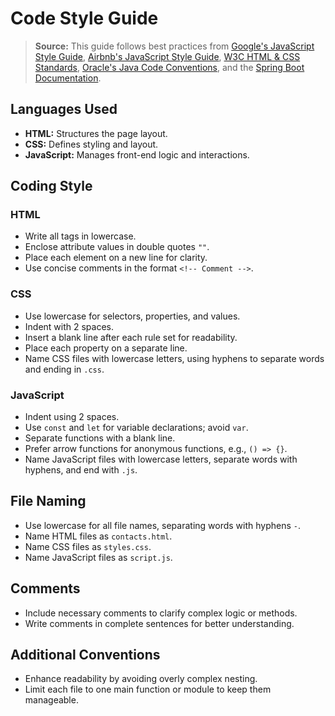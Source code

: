 # Code Style Guide  

> **Source:** This guide follows best practices from [Google's JavaScript Style Guide](https://google.github.io/styleguide/jsguide.html), [Airbnb's JavaScript Style Guide](https://github.com/airbnb/javascript), [W3C HTML & CSS Standards](https://www.w3.org/standards/webdesign/htmlcss), [Oracle's Java Code Conventions](https://www.oracle.com/java/technologies/javase/codeconventions-contents.html), and the [Spring Boot Documentation](https://docs.spring.io/spring-boot/docs/current/reference/htmlsingle/).  

## Languages Used  

- **HTML:** Structures the page layout.  
- **CSS:** Defines styling and layout.  
- **JavaScript:** Manages front-end logic and interactions.  

## Coding Style  

### HTML  

- Write all tags in lowercase.  
- Enclose attribute values in double quotes `""`.  
- Place each element on a new line for clarity.  
- Use concise comments in the format `<!-- Comment -->`.  

### CSS  

- Use lowercase for selectors, properties, and values.  
- Indent with 2 spaces.  
- Insert a blank line after each rule set for readability.  
- Place each property on a separate line.  
- Name CSS files with lowercase letters, using hyphens to separate words and ending in `.css`.  

### JavaScript  

- Indent using 2 spaces.  
- Use `const` and `let` for variable declarations; avoid `var`.  
- Separate functions with a blank line.  
- Prefer arrow functions for anonymous functions, e.g., `() => {}`.  
- Name JavaScript files with lowercase letters, separate words with hyphens, and end with `.js`.  

## File Naming  

- Use lowercase for all file names, separating words with hyphens `-`.  
- Name HTML files as `contacts.html`.  
- Name CSS files as `styles.css`.  
- Name JavaScript files as `script.js`.  

## Comments  

- Include necessary comments to clarify complex logic or methods.  
- Write comments in complete sentences for better understanding.  

## Additional Conventions  

- Enhance readability by avoiding overly complex nesting.  
- Limit each file to one main function or module to keep them manageable.